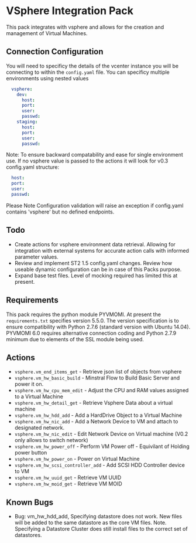 # VSphere Integration Pack

This pack integrates with vsphere and allows for the creation and management of Virtual Machines.

## Connection Configuration

You will need to specificy the details of the vcenter instance you will be connecting to within the `config.yaml` file.
You can specificy multiple environments using nested values

```yaml
  vsphere:
    dev:
      host:
      port:
      user:
      passwd:
    staging:
      host:
      port:
      user:
      passwd:
```
Note: To ensure backward compatability and ease for single environment use. If no vsphere value is passed to the actions it will look for v0.3 config.yaml structure:
```yaml
  host:
  port:
  user:
  passwd:
```

Please Note Configuration validation will raise an exception if config.yaml contains 'vsphere' but no defined endpoints.

## Todo
* Create actions for vsphere environment data retrieval. Allowing for integration with external systems for accurate action calls with informed parameter values.
* Review and implement ST2 1.5 config.yaml changes. Review how useable dynamic configuration can be in case of this Packs purpose.
* Expand base test files. Level of mocking required has limited this at present.

## Requirements
This pack requires the python module PYVMOMI. At present the `requirements.txt` specifies version 5.5.0. 
The version specification is to ensure compatibility with Python 2.7.6 (standard version with Ubuntu 14.04).
PYVMOMI 6.0 requires alternative connection coding and Python 2.7.9 minimum due to elements of the SSL module being used.

## Actions

* `vsphere.vm_end_items_get` - Retrieve json list of objects from vsphere
* `vsphere.vm_hw_basic_build` - Minstral Flow to Build Basic Server and power it on.
* `vsphere.vm_hw_cpu_mem_edit` - Adjust the CPU and RAM values assigned to a Virtual Machine
* `vsphere.vm_hw_detail_get` - Retrieve Vsphere Data about a virtual machine
* `vsphere.vm_hw_hdd_add` - Add a HardDrive Object to a Virtual Machine
* `vsphere.vm_hw_nic_add` - Add a Network Device to VM and attach to designated network.
* `vsphere.vm_hw_nic_edit` - Edit Network Device on Virtual machine (V0.2 only allows to switch network)
* `vsphere.vm_hw_power_off` - Perform VM Power off - Equivilant of Holding power button
* `vsphere.vm_hw_power_on` - Power on Virtual Machine
* `vsphere.vm_hw_scsi_controller_add` - Add SCSI HDD Controller device to VM
* `vsphere.vm_hw_uuid_get` - Retrieve VM UUID
* `vsphere.vm_hw_moid_get` - Retrieve VM MOID

## Known Bugs
* Bug: vm_hw_hdd_add, Specifying datastore does not work. New files will be added to the same datastore as the core VM files. Note. Specifying a Datastore Cluster does still install files to the correct set of datastores.
